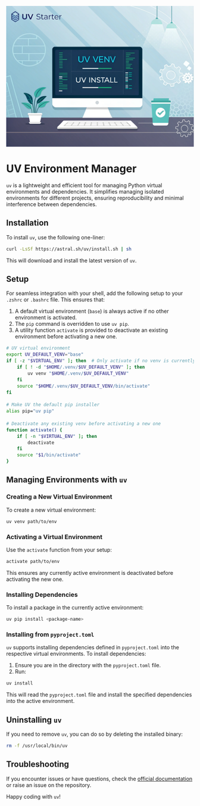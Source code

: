 ![UV Environment Manager](uv_header.webp)

# UV Environment Manager

`uv` is a lightweight and efficient tool for managing Python virtual environments and dependencies. It simplifies managing isolated environments for different projects, ensuring reproducibility and minimal interference between dependencies.

## Installation

To install `uv`, use the following one-liner:

```bash
curl -LsSf https://astral.sh/uv/install.sh | sh
```

This will download and install the latest version of `uv`.

## Setup

For seamless integration with your shell, add the following setup to your `.zshrc` or `.bashrc` file. This ensures that:

1. A default virtual environment (`base`) is always active if no other environment is activated.
2. The `pip` command is overridden to use `uv pip`.
3. A utility function `activate` is provided to deactivate an existing environment before activating a new one.

```bash
# UV virtual environment
export UV_DEFAULT_VENV="base"
if [ -z "$VIRTUAL_ENV" ]; then  # Only activate if no venv is currently active
    if [ ! -d "$HOME/.venv/$UV_DEFAULT_VENV" ]; then
        uv venv "$HOME/.venv/$UV_DEFAULT_VENV"
    fi
    source "$HOME/.venv/$UV_DEFAULT_VENV/bin/activate"
fi

# Make UV the default pip installer
alias pip="uv pip"

# Deactivate any existing venv before activating a new one
function activate() {
    if [ -n "$VIRTUAL_ENV" ]; then
        deactivate
    fi
    source "$1/bin/activate"
}
```

## Managing Environments with `uv`

### Creating a New Virtual Environment

To create a new virtual environment:

```bash
uv venv path/to/env
```

### Activating a Virtual Environment

Use the `activate` function from your setup:

```bash
activate path/to/env
```

This ensures any currently active environment is deactivated before activating the new one.

### Installing Dependencies

To install a package in the currently active environment:

```bash
uv pip install <package-name>
```

### Installing from `pyproject.toml`

`uv` supports installing dependencies defined in `pyproject.toml` into the respective virtual environments. To install dependencies:

1. Ensure you are in the directory with the `pyproject.toml` file.
2. Run:

```bash
uv install
```

This will read the `pyproject.toml` file and install the specified dependencies into the active environment.

## Uninstalling `uv`

If you need to remove `uv`, you can do so by deleting the installed binary:

```bash
rm -f /usr/local/bin/uv
```

## Troubleshooting

If you encounter issues or have questions, check the [official documentation](https://astral.sh/uv/) or raise an issue on the repository.

Happy coding with `uv`!

